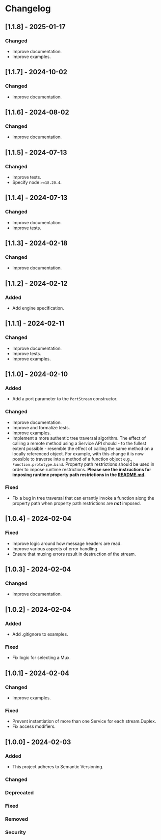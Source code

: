 # Changelog

## [1.1.8] - 2025-01-17
### Changed
- Improve documentation.
- Improve examples.

## [1.1.7] - 2024-10-02
### Changed
- Improve documentation.

## [1.1.6] - 2024-08-02
### Changed
- Improve documentation.

## [1.1.5] - 2024-07-13
### Changed
- Improve tests.
- Specify node `>=18.20.4`.

## [1.1.4] - 2024-07-13
### Changed
- Improve documentation.
- Improve tests.

## [1.1.3] - 2024-02-18
### Changed
- Improve documentation.

## [1.1.2] - 2024-02-12
### Added
- Add engine specification.

## [1.1.1] - 2024-02-11
### Changed
- Improve documentation.
- Improve tests.
- Improve examples.

## [1.1.0] - 2024-02-10
### Added
- Add a port parameter to the `PortStream` constructor.
### Changed
- Improve documentation.
- Improve and formalize tests.
- Improve examples.
- Implement a more authentic tree traversal algorithm.  The effect of calling a remote method using a Service API should - to the fullest extent possible - resemble the effect of calling the same method on a locally referenced object.  For example, with this change it is now possible to traverse into a method of a function object e.g., `Function.prototype.bind`.  Property path restrictions should be used in order to impose runtime restrictions.  **Please see the instructions for imposing runtime property path restrictions in the [README.md](https://github.com/faranalytics/network-services/?tab=readme-ov-file#restrict-api-calls-at-runtime).**
### Fixed
- Fix a bug in tree traversal that can errantly invoke a function along the property path when property path restrictions are ***not*** imposed.

## [1.0.4] - 2024-02-04
### Fixed
- Improve logic around how message headers are read.
- Improve various aspects of error handling.
- Ensure that muxing errors result in destruction of the stream.

## [1.0.3] - 2024-02-04
### Changed
- Improve documentation.

## [1.0.2] - 2024-02-04
### Added
- Add .gitignore to examples.
### Fixed
- Fix logic for selecting a Mux.

## [1.0.1] - 2024-02-04
### Changed
- Improve examples.
### Fixed
- Prevent instantiation of more than one Service for each stream.Duplex.
- Fix access modifiers.

## [1.0.0] - 2024-02-03
### Added
- This project adheres to Semantic Versioning.
### Changed
### Deprecated
### Fixed
### Removed
### Security